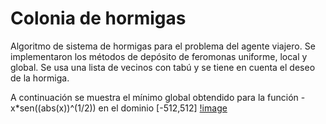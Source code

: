 # Colonia de hormigas
Algoritmo de sistema de hormigas para el problema del agente viajero. 
Se implementaron los métodos de depósito de feromonas uniforme, local y global.
Se usa una lista de vecinos con tabú y se tiene en cuenta el deseo de la hormiga.

A continuación se muestra el mínimo global obtendido para la función -x*sen((abs(x))^(1/2)) en el dominio [-512,512]
[!image](https://github.com/marcoscecotti/coloniaHormigas/blob/main/coloniaHormigas.png)
